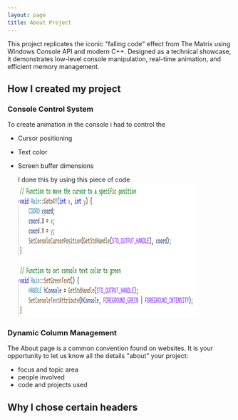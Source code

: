 ```yaml
---
layout: page
title: About Project
---
```


This project replicates the iconic "falling code" effect from The Matrix using Windows Console API and modern C++. Designed as a technical showcase, it demonstrates low-level console manipulation, real-time animation, and efficient memory management.

## How I created my project

### Console Control System

To create animation in the console i had to control the 
- Cursor positioning
- Text color
- Screen buffer dimensions

  I done this by using this piece of code
  <img src="https://raw.githubusercontent.com/DenisJ123/digital-rain-cpp/main/docs/assets/images/ConsoleControlSystem.png" width="400" height="300">

### Dynamic Column Management

The About page is a common convention found on websites.
It is your opportunity to let us know all the details "about" your project:

- focus and topic area
- people involved
- code and projects used

## Why I chose certain headers
